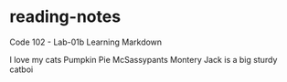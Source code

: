 # reading-notes
Code 102 - Lab-01b Learning Markdown

I love my cats Pumpkin Pie McSassypants
Montery Jack is a big sturdy catboi

